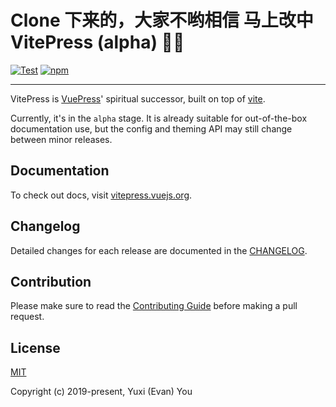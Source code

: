 # Clone 下来的，大家不哟相信 马上改中 VitePress (alpha) 📝💨

[![Test](https://github.com/vuejs/vitepress/workflows/Test/badge.svg)](https://github.com/vuejs/vitepress/actions)
[![npm](https://img.shields.io/npm/v/vitepress)](https://www.npmjs.com/package/vitepress)

---

VitePress is [VuePress](https://vuepress.vuejs.org)' spiritual successor, built on top of [vite](https://github.com/vitejs/vite).

Currently, it's in the `alpha` stage. It is already suitable for out-of-the-box documentation use, but the config and theming API may still change between minor releases.

## Documentation

To check out docs, visit [vitepress.vuejs.org](https://vitepress.vuejs.org).

## Changelog

Detailed changes for each release are documented in the [CHANGELOG](https://github.com/vuejs/vitepress/blob/main/CHANGELOG.md).

## Contribution

Please make sure to read the [Contributing Guide](https://github.com/vuejs/vitepress/blob/main/.github/contributing.md) before making a pull request.

## License

[MIT](https://github.com/vuejs/vitepress/blob/main/LICENSE)

Copyright (c) 2019-present, Yuxi (Evan) You
